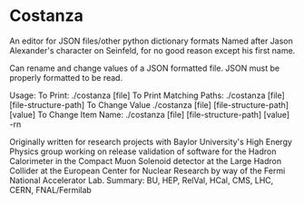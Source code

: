 # Costanza
An editor for JSON files/other python dictionary formats
Named after Jason Alexander's character on Seinfeld, for no good reason except his first name.

Can rename and change values of a JSON formatted file. JSON must be properly formatted to be read.

Usage: 
	To Print:
		./costanza [file]
	To Print Matching Paths:
		./costanza [file] [file-structure-path]
	To Change Value
		./costanza [file] [file-structure-path] [value]
	To Change Item Name:
		./costanza [file] [file-structure-path] [value] -rn
	
Originally written for research projects with Baylor University's High Energy Physics group working on release validation of software for the Hadron Calorimeter in the Compact Muon Solenoid detector at the Large Hadron Collider at the European Center for Nuclear Research by way of the Fermi National Accelerator Lab.
Summary: BU, HEP, RelVal, HCal, CMS, LHC, CERN, FNAL/Fermilab
